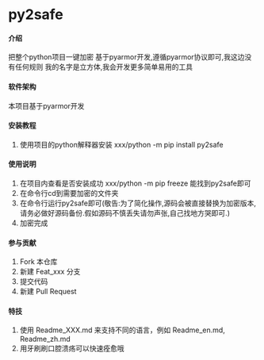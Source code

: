 # py2safe

#### 介绍
把整个python项目一键加密
基于pyarmor开发,遵循pyarmor协议即可,我这边没有任何规则
我的名字是立方体,我会开发更多简单易用的工具

#### 软件架构
本项目基于pyarmor开发


#### 安装教程
1.  使用项目的python解释器安装 xxx/python -m pip install py2safe

#### 使用说明

1.  在项目内查看是否安装成功 xxx/python -m pip freeze  能找到py2safe即可
2.  在命令行cd到需要加密的文件夹
3.  在命令行运行py2safe即可(敬告:为了简化操作,源码会被直接替换为加密版本,请务必做好源码备份.假如源码不慎丢失请勿声张,自己找地方哭即可.)
4.  加密完成

#### 参与贡献

1.  Fork 本仓库
2.  新建 Feat_xxx 分支
3.  提交代码
4.  新建 Pull Request


#### 特技

1.  使用 Readme_XXX.md 来支持不同的语言，例如 Readme_en.md, Readme_zh.md
2.  用牙刷刷口腔溃疡可以快速痊愈哦
